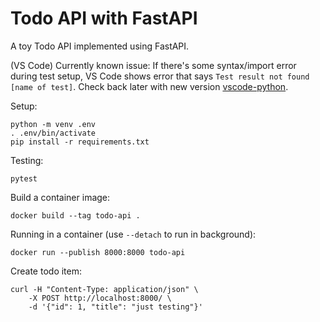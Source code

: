 # Todo API with FastAPI

A toy Todo API implemented using FastAPI.

(VS Code) Currently known issue: If there's some syntax/import error during test setup, VS Code shows error that says `Test result not found [name of test]`. Check back later with new version [vscode-python](https://github.com/microsoft/vscode-python/).

Setup:
```
python -m venv .env
. .env/bin/activate
pip install -r requirements.txt
```

Testing:
```
pytest
```

Build a container image:
```
docker build --tag todo-api .
```

Running in a container (use `--detach` to run in background):
```
docker run --publish 8000:8000 todo-api
```

Create todo item:
```
curl -H "Content-Type: application/json" \
    -X POST http://localhost:8000/ \
    -d '{"id": 1, "title": "just testing"}'
```

